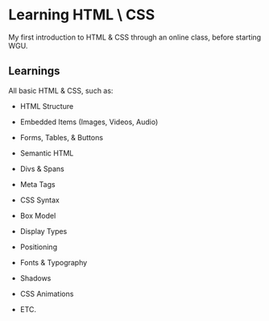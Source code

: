 # Learning HTML \ CSS

My first introduction to HTML & CSS through an online class, before starting WGU. 

## Learnings

All basic HTML & CSS, such as:

- HTML Structure
- Embedded Items (Images, Videos, Audio)
- Forms, Tables, & Buttons
- Semantic HTML
- Divs & Spans
- Meta Tags

- CSS Syntax
- Box Model
- Display Types
- Positioning
- Fonts & Typography
- Shadows
- CSS Animations

- ETC.

